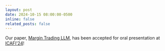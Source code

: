```yaml
---
layout: post
date: 2024-10-15 08:00:00-0500
inline: false
related_posts: false
---
```


Our paper, [Margin Trading LLM](https://dl.acm.org/doi/10.1145/3677052.3698681), has been accepted for oral presentation at [ICAFI'24](https://ai-finance.org/)!  

